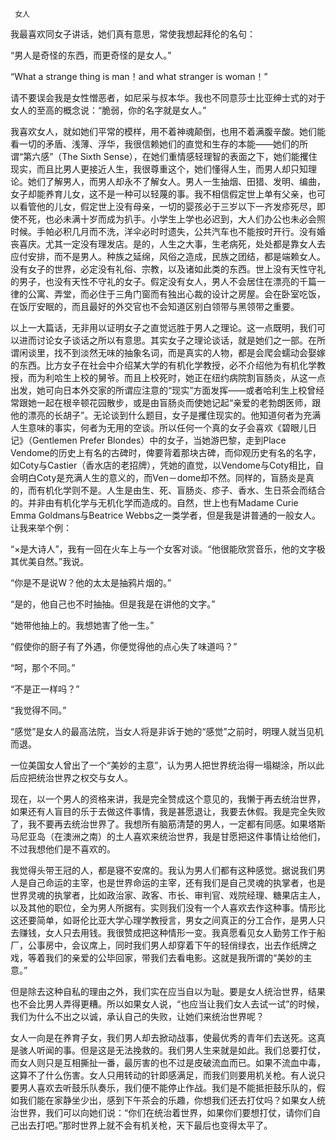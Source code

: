      女人 

   我最喜欢同女子讲话，她们真有意思，常使我想起拜伦的名句： 

   “男人是奇怪的东西，而更奇怪的是女人。” 

   “What a strange thing is man！and what stranger is woman！” 

   请不要误会我是女性憎恶者，如尼采与叔本华。我也不同意莎士比亚绅士式的对于女人的至高的概念说：“脆弱，你的名字就是女人。” 

   我喜欢女人，就如她们平常的模样，用不着神魂颠倒，也用不着满腹辛酸。她们能看一切的矛盾、浅薄、浮华，我很信赖她们的直觉和生存的本能——她们的所谓“第六感”（The Sixth Sense），在她们重情感轻理智的表面之下，她们能攫住现实，而且比男人更接近人生，我很尊重这个，她们懂得人生，而男人却只知理论。她们了解男人，而男人却永不了解女人。男人一生抽烟、田猎、发明、编曲，女子却能养育儿女，这不是一种可以轻蔑的事。我不相信假定世上单有父亲，也可以看管他的儿女，假定世上没有母亲，一切的婴孩必于三岁以下一齐发疹死尽，即使不死，也必未满十岁而成为扒手。小学生上学也必迟到，大人们办公也未必会照时候。手帕必积几月而不洗，洋伞必时时遗失，公共汽车也不能按时开行。没有婚丧喜庆。尤其一定没有理发店。是的，人生之大事，生老病死，处处都是靠女人去应付安排，而不是男人。种族之延绵，风俗之造成，民族之团结，都是端赖女人。没有女子的世界，必定没有礼俗、宗教，以及诸如此类的东西。世上没有天性守礼的男子，也没有天性不守礼的女子。假定没有女人，男人不会居住在漂亮的千篇一律的公寓、弄堂，而必住于三角门窗而有独出心裁的设计之房屋。会在卧室吃饭，在饭厅安眠的，而且最好的外交官也不会知道区别白领带与黑领带之重要。 

   以上一大篇话，无非用以证明女子之直觉远胜于男人之理论。这一点既明，我们可以进而讨论女子谈话之所以有意思。其实女子之理论谈话，就是她们之一部。在所谓闲谈里，找不到淡然无味的抽象名词，而是真实的人物，都是会爬会蠕动会娶嫁的东西。比方女子在社会中介绍某大学的有机化学教授，必不介绍他为有机化学教授，而为利哈生上校的舅爷。而且上校死时，她正在纽约病院割盲肠炎，从这一点出发，她可向日本外交家的所谓应注意的“现实”方面发挥——或者哈利生上校曾经常跟她一起在根辛顿花园散步，或是由盲肠炎而使她记起“亲爱的老勃朗医师，跟他的漂亮的长胡子”。无论谈到什么题目，女子是攫住现实的。他知道何者为充满人生意味的事实，何者为无用的空谈。所以任何一个真的女子会喜欢《碧眼儿日记》（Gentlemen Prefer Blondes）中的女子，当她游巴黎，走到Place Vendome的历史上有名的古碑时，俾要背着那块古碑，而仰观历史有名的名字，如Coty与Castier（香水店的老招牌），凭她的直觉，以Vendome与Coty相比，自会明白Coty是充满人生的意义的，而Ven－dome却不然。同样的，盲肠炎是真的，而有机化学则不是。人生是由生、死、盲肠炎、疹子、香水、生日茶会而结合的。并非由有机化学与无机化学而造成的。自然，世上也有Madame Curie Emma Goldmans与Beatrice Webbs之一类学者，但是我是讲普通的一般女人。让我来举个例： 

   “×是大诗人”，我有一回在火车上与一个女客对谈。“他很能欣赏音乐，他的文字极其优美自然。”我说。 

   “你是不是说W？他的太太是抽鸦片烟的。” 

   “是的，他自己也不时抽抽。但是我是在讲他的文字。” 

   “她带他抽上的。我想她害了他一生。” 

   “假使你的厨子有了外遇，你便觉得他的点心失了味道吗？” 

   “呵，那个不同。” 

   “不是正一样吗？” 

   “我觉得不同。” 

   “感觉”是女人的最高法院，当女人将是非诉于她的“感觉”之前时，明理人就当见机而退。 

   一位美国女人曾出了一个“美妙的主意”，认为男人把世界统治得一塌糊涂，所以此后应把统治世界之权交与女人。 

   现在，以一个男人的资格来讲，我是完全赞成这个意见的，我懒于再去统治世界，如果还有人盲目的乐于去做这件事情，我是甚愿退让，我要去休假。我是完全失败了，我不要再去统治世界了。我想所有脑筋清楚的男人，一定都有同感。如果塔斯马尼亚岛（在澳洲之南）的土人喜欢来统治世界，我是甘愿把这件事情让给他们，不过我想他们是不喜欢的。 

   我觉得头带王冠的人，都是寝不安席的。我认为男人们都有这种感觉。据说我们男人是自己命运的主宰，也是世界命运的主宰，还有我们是自己灵魂的执掌者，也是世界灵魂的执掌者，比如政治家、政客、市长、审判官、戏院经理、糖果店主人，以及其他的职位，全为男人所据有。实则我们没有一个人喜欢去作这种事。情形比这还要简单，如哥伦比亚大学心理学教授言，男女之间真正的分工合作，是男人只去赚钱，女人只去用钱。我很赞成把这种情形一变。我真愿看见女人勤劳工作于船厂，公事房中，会议席上，同时我们男人却穿着下午的轻俏绿衣，出去作纸牌之戏，等着我们的亲爱的公毕回家，带我们去看电影。这就是我所谓的“美妙的主意。” 

   但是除去这种自私的理由之外，我们实在应当自以为耻。要是女人统治世界，结果也不会比男人弄得更糟。所以如果女人说，“也应当让我们女人去试一试”的时候，我们为什么不出之以诚，承认自己的失败，让她们来统治世界呢？ 

   女人一向是在养育子女，我们男人却去掀动战事，使最优秀的青年们去送死。这真是骇人听闻的事。但是这是无法挽救的。我们男人生来就是如此。我们总要打仗，而女人则只是互相撕扯一番，最厉害的也不过是皮破流血而已。如果不流血中毒，这算不了什么伤害。女人只用转动的针即感满足，而我们则要用机关枪。有人说只要男人喜欢去听鼓乐队奏乐，我们便不能停止作战。我们是不能抵拒鼓乐队的，假如我们能在家静坐少出，感到下午茶会的乐趣，你想我们还去打仗吗？如果女人统治世界，我们可以向她们说：“你们在统治着世界，如果你们要想打仗，请你们自己出去打吧。”那时世界上就不会有机关枪，天下最后也变得太平了。 

